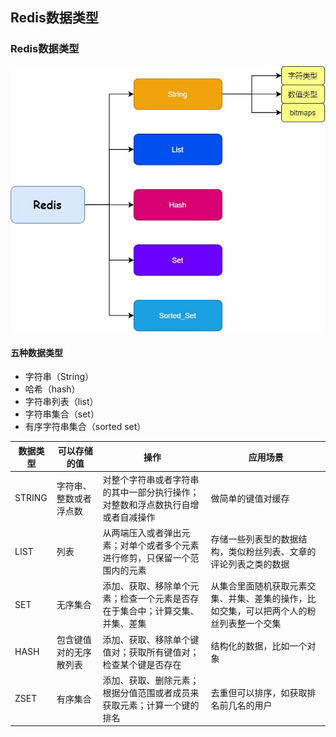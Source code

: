 ## Redis数据类型

### Redis数据类型
![resource/redis/redis-redis数据类型](../resource/redis/redis-redis数据类型.jpg)
#### 五种数据类型
* 字符串（String）
* 哈希（hash）
* 字符串列表（list）
* 字符串集合（set）
* 有序字符串集合（sorted set）

| 数据类型  | 可以存储的值                                             | 操作                                                                           | 应用场景                                 |
| --------- | -------------------------------------------------------- | ------------------------------------------------------------------------------ | --------------------------------------- |
| STRING    | 字符串、整数或者浮点数                                   | 对整个字符串或者字符串的其中一部分执行操作；对整数和浮点数执行自增或者自减操作 | 做简单的键值对缓存 |
| LIST      | 列表                                                     | 从两端压入或者弹出元素；对单个或者多个元素进行修剪，只保留一个范围内的元素     | 存储一些列表型的数据结构，类似粉丝列表、文章的评论列表之类的数据 |
| SET       | 无序集合                                                 | 添加、获取、移除单个元素；检查一个元素是否存在于集合中；计算交集、并集、差集   | 从集合里面随机获取元素交集、并集、差集的操作，比如交集，可以把两个人的粉丝列表整一个交集 |
| HASH      | 包含键值对的无序散列表                                   | 添加、获取、移除单个键值对；获取所有键值对；检查某个键是否存在                 | 结构化的数据，比如一个对象 |
| ZSET      | 有序集合                                                 | 添加、获取、删除元素；根据分值范围或者成员来获取元素；计算一个键的排名         | 去重但可以排序，如获取排名前几名的用户 |


